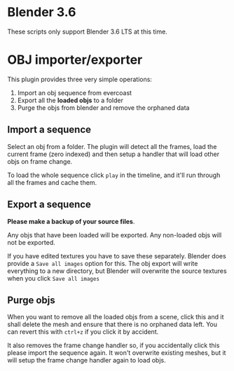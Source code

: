 # Blender 3.6
These scripts only support Blender 3.6 LTS at this time.

# OBJ importer/exporter

This plugin provides three very simple operations:  
1) Import an obj sequence from evercoast
2) Export all the **loaded objs** to a folder
3) Purge the objs from blender and remove the orphaned data

## Import a sequence

Select an obj from a folder. The plugin will detect all the frames, load the current frame (zero indexed) and then setup
a handler that will load other objs on frame change. 

To load the whole sequence click `play` in the timeline, and it'll run through all
the frames and cache them.

## Export a sequence

**Please make a backup of your source files**.

Any objs that have been loaded will be exported. Any non-loaded objs will not be exported.

If you have edited textures you have to save these separately. Blender does provide a `Save all images`
option for this. The obj export will write everything to a new directory, but Blender will overwrite the source 
textures when you click `Save all images`

## Purge objs

When you want to remove all the loaded objs from a scene, click this and it shall delete the mesh and ensure that 
there is no orphaned data left. You can revert this with `ctrl+z` if you click it by accident. 

It also removes the frame change handler so, if you accidentally click this please import the sequence again. 
It won't overwrite existing meshes, but it will setup the frame change handler again to load objs.

